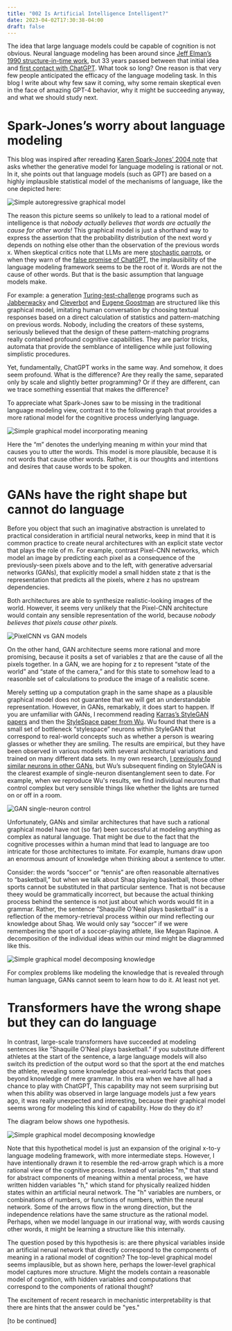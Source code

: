 ```yaml
---
title: "002 Is Artificial Intelligence Intelligent?"
date: 2023-04-02T17:30:38-04:00
draft: false
---
```

The idea that large language models could be capable of cognition is not obvious. Neural language modeling has been around since [Jeff Elman’s 1990 structure-in-time work](https://papers.baulab.info/Elman-1990.pdf), but 33 years passed between that initial idea and [first contact with ChatGPT](https://papers.baulab.info/also/Bubek-2023.pdf).  What took so long?  One reason is that very few people anticipated the efficacy of the language modeling task.  In this blog I write about why few saw it coming, why some remain skeptical even in the face of amazing GPT-4 behavior, why it might be succeeding anyway, and what we should study next.

# Spark-Jones’s worry about language modeling

This blog was inspired after rereading [Karen Spark-Jones’ 2004 note](https://papers.baulab.info/also/Spark-Jones-2004.pdf) that asks whether the generative model for language modeling is rational or not. In it, she points out that language models (such as GPT) are based on a highly implausible statistical model of the mechanisms of language, like the one depicted here:

![Simple autoregressive graphical model](images/graph_compute.png)

The reason this picture seems so unlikely to lead to a rational model of intelligence is that *nobody actually believes that words are actually the cause for other words!* This graphical model is just a shorthand way to express the assertion that the probability distribution of the next word y depends on nothing else other than the observation of the previous words x. When skeptical critics note that LLMs are mere [stochastic parrots](https://dl.acm.org/doi/pdf/10.1145/3442188.3445922), or when they warn of the [false promise of ChatGPT](https://www.nytimes.com/2023/03/08/opinion/noam-chomsky-chatgpt-ai.html), the implausibility of the language modeling framework seems to be the root of it.  Words are not the cause of other words. But that is the basic assumption that language models make.

For example: a generation [Turing-test-challenge](https://en.wikipedia.org/wiki/Loebner_Prize) programs such as [Jabberwacky](https://en.wikipedia.org/wiki/Jabberwacky) and [Cleverbot](https://en.wikipedia.org/wiki/Cleverbot) and [Eugene Goostman](https://en.wikipedia.org/wiki/Eugene_Goostman) are structured like this graphical model, imitating human conversation by choosing textual responses based on a direct calculation of statistics and pattern-matching on previous words. Nobody, including the creators of these systems, seriously believed that the design of these pattern-matching programs really contained profound cognitive capabilities. They are parlor tricks, automata that provide the semblance of intelligence while just following simplistic procedures.

Yet, fundamentally, ChatGPT works in the same way. And somehow, it does seem profound.  What is the difference?  Are they really the same, separated only by scale and slightly better programming?  Or if they are different, can we trace something essential that makes the difference?

To appreciate what Spark-Jones saw to be missing in the traditional language modeling view, contrast it to the following graph that provides a more rational model for the cognitive process underlying language.

![Simple graphical model incorporating meaning](images/graph_meaning1.png)

Here the “m” denotes the underlying meaning m within your mind that causes you to utter the words. This model is more plausible, because it is not words that cause other words. Rather, it is our thoughts and intentions and desires that cause words to be spoken.

# GANs have the right shape but cannot do language

Before you object that such an imaginative abstraction is unrelated to practical consideration in artificial neural networks, keep in mind that it is common practice to create neural architectures with an explicit state vector that plays the role of m.  For example, contrast Pixel-CNN networks, which model an image by predicting each pixel as a consequence of the previously-seen pixels above and to the left, with generative adversarial networks (GANs), that explicitly model a small hidden state z that is the representation that predicts all the pixels, where z has no upstream dependencies.

Both architectures are able to synthesize realistic-looking images of the world. However, it seems very unlikely that the Pixel-CNN architecture would contain any sensible representation of the world, because *nobody believes that pixels cause other pixels.*

![PixelCNN vs GAN models](images/graph_pixelcnn_vs_gan.png)

On the other hand, GAN architecture seems more rational and more promising, because it posits a set of variables z that are the cause of all the pixels together.  In a GAN, we are hoping for z to represent “state of the world” and “state of the camera,” and for this state to somehow lead to a reasonble set of calculations to produce the image of a realistic scene.

Merely setting up a computation graph in the same shape as a plausible graphical model does not guarantee that we will get an understandable representation. However, in GANs, remarkably, it does start to happen.  If you are unfamiliar with GANs, I recommend reading [Karras’s StyleGAN papers](https://arxiv.org/abs/1812.04948) and then the [StyleSpace paper from Wu](https://arxiv.org/abs/2011.12799). Wu found that there is a small set of bottleneck “stylespace” neurons within StyleGAN that correspond to real-world concepts such as whether a person is wearing glasses or whether they are smiling.  The results are empirical, but they have been observed in various models with several architectural variations and trained on many different data sets. In my own research, [I previously found similar neurons in other GANs](https://arxiv.org/abs/1811.10597), but Wu’s subsequent finding on StyleGAN is the clearest example of single-neuron disentanglement seen to date. For example, when we reproduce Wu's results, we find individual neurons that control complex but very sensible things like whether the lights are turned on or off in a room.

![GAN single-neuron control](images/gan_neuron_control.gif)

Unfortunately, GANs and similar architectures that have such a rational graphical model have not (so far) been successful at modeling anything as complex as natural language.  That might be due to the fact that the cognitive processes within a human mind that lead to language are too intricate for those architectures to imitate. For example, humans draw upon an enormous amount of knowledge when thinking about a sentence to utter.

Consider: the words “soccer” or “tennis” are often reasonable alternatives to “basketball,” but when we talk about Shaq playing basketball, those other sports cannot be substituted in that particular sentence. That is not because theey would be grammatically incorrect, but because the actual thinking process behind the sentence is not just about which words would fit in a grammar. Rather, the sentence ”Shaquille O’Neal plays basketball” is a reflection of the memory-retrieval process within our mind reflecting our knowledge about Shaq. We would only say “soccer” if we were remembering the sport of a soccer-playing athlete, like Megan Rapinoe. A decomposition of the individual ideas within our mind might be diagrammed like this.

![Simple graphical model decomposing knowledge](images/graph_meaning2.png)

For complex problems like modeling the knowledge that is revealed through human language, GANs cannot seem to learn how to do it.  At least not yet.

# Transformers have the wrong shape but they can do language

In contrast, large-scale transformers have succeeded at modeling sentences like ”Shaquille O’Neal plays basketball.” if you substitute different athletes at the start of the sentence, a large language models will also switch its prediction of the output word so that the sport at the end matches the athlete, revealing some knowledge about real-world facts that goes beyond knowledge of mere grammar. In this era when we have all had a chance to play with ChatGPT, This capability may not seem surprising but when this ability was observed in large language models just a few years ago, it was really unexpected and interesting, because their graphical model seems wrong for modeling this kind of capability. How do they do it?

The diagram below shows one hypothesis.

![Simple graphical model decomposing knowledge](images/graph_meaning2.png)

Note that this hypothetical model is just an expansion of the original x-to-y language modeling framework, with more intermediate steps.  However, I have intentionally drawn it to resemble the red-arrow graph which is a more rational view of the cognitive process.  Instead of variables "m," that stand for abstract components of meaning within a mental process, we have written hidden variables "h," which stand for physically realized hidden states within an artificial neural network.  The "h" variables are numbers, or combinations of numbers, or functions of numbers, within the neural network.  Some of the arrows flow in the wrong direction, but the independence relations have the same structure as the rational model.  Perhaps, when we model language in our irrational way, with words causing other words, it might be learning a structure like this internally.

The question posed by this hypothesis is: are there physical variables inside an artificial nerual network that directly correspond to the components of meaning in a rational model of cognition?  The top-level graphical model seems implausible, but as shown here, perhaps the lower-level graphical model captures more structure.  Might the models contain a reasonable model of cognition, with hidden variables and computations that correspond to the components of rational thought?  

The excitement of recent research in mechanistic interpretability is that there are hints that the answer could be "yes."

[to be continued]
